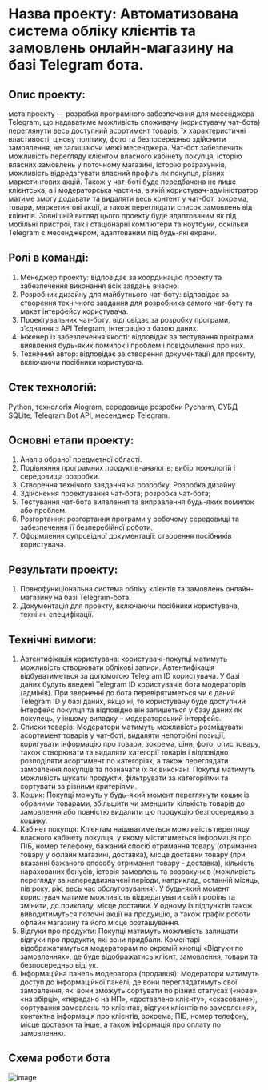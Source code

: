 # Назва проекту: Автоматизована система обліку клієнтів та замовлень онлайн-магазину на базі Telegram бота.
## Опис проекту: 
мета проекту — розробка програмного забезпечення для месенджера Telegram, що надаватиме можливість споживачу (користувачу чат-бота) переглянути весь доступний асортимент товарів, їх характеристичні властивості, цінову політику, фото та безпосередньо здійснити замовлення, не залишаючи межі месенджера. Чат-бот забезпечить можливість перегляду клієнтом власного кабінету покупця, історію власних замовлень у поточному магазині, історію розрахунків, можливість відредагувати власний профіль як покупця, різних маркетингових акцій. Також у чат-боті буде передбачена не лише клієнтська, а і модераторська частина, в якій користувач-адміністратор матиме змогу додавати та видаляти весь контент у чат-бот, зокрема, товари, маркетингові акції, а також переглядати список замовлень від клієнтів. Зовнішній вигляд цього проекту буде адаптованим як під мобільні пристрої, так і стаціонарні комп’ютери та ноутбуки, оскільки Telegram є месенджером, адаптованим під будь-які екрани.
## Ролі в команді:
1.	Менеджер проекту: відповідає за координацію проекту та забезпечення виконання всіх завдань вчасно.
2.	Розробник дизайну для майбутнього чат-боту: відповідає за створення технічного завдання для розробника самого чат-боту та макет інтерфейсу користувача.
3.	Проектувальник чат-боту: відповідає за розробку програми, з’єднання з API Telegram, інтеграцію з базою даних.
4.	Інженер із забезпечення якості: відповідає за тестування програми, виявлення будь-яких помилок і проблем і повідомлення про них.
5.	Технічний автор: відповідає за створення документації для проекту, включаючи посібники користувача.
## Стек технологій:
Python, технологія Aiogram, середовище розробки Pycharm, СУБД SQLite, Telegram Bot API, месенджер Telegram.
## Основні етапи проекту:
1.	Аналіз обраної предметної області.
2.	Порівняння програмних продуктів-аналогів; вибір технологій і середовища розробки.
3.	Створення технічого завдання на розробку. Розробка дизайну.
4.	Здійснення проектування чат-бота; розробка чат-бота;
5.	Тестування чат-бота виявлення та виправлення будь-яких помилок або проблем.
6.	Розгортання: розгортання програми у робочому середовищі та забезпечення її безперебійної роботи.
7.	Оформлення супровідної документації: створення посібників користувача.
## Результати проекту:
1.	Повнофункціональна система обліку клієнтів та замовлень онлайн-магазину на базі Telegram-бота.
2.	Документація для проекту, включаючи посібники користувача, технічні специфікації.
## Технічні вимоги:
1.	Автентифікація користувача: користувачі-покупці матимуть можливість створювати облікові записи. Автентифікація відбуватиметься за допомогою Telegram ID користувача. У базі даних будуть введені Telegram ID користувачів бота модераторів (адмінів). При зверненні до бота перевірятиметься чи є даний Telegram ID у базі даних, якщо ні, то користувачу буде доступний інтерфейс покупця та відповідно він запишеться у базу даних як покупець, у іншому випадку – модераторський інтерфейс.
2.	Списки товарів: Модератори матимуть можливість розміщувати асортимент товарів у чат-боті, видаляти непотрібні позиції, коригувати інформацію про товари, зокрема, ціни, фото, опис товару, також створювати та видаляти категорії товарів і відповідно розподіляти асортимент по категоріях, а також переглядати замовлення покупців та позначати їх як виконані. Покупці матимуть можливість шукати продукти, фільтрувати за категоріями та сортувати за різними критеріями. 
3.	Кошик: Покупці можуть у будь-який момент переглянути кошик із обраними товарами, збільшити чи зменшити кількість товарів до замовлення або повністю видалити цю продукцію безпосередньо з кошику. 
4.	Кабінет покупця: Клієнтам надаватиметься можливість перегляду власного кабінету покупця, у якому міститиметься інформація про ПІБ, номер телефону, бажаний спосіб отримання товару (отримання товару у офлайн магазині, доставка), місце доставки товару (при вказанні бажаного способу отримання товару - доставка), кількість нарахованих бонусів, історія замовлень та розрахунків (можливість перегляду за напередвизначені періоди, наприклад, останній місяць, пів року, рік, весь час обслуговування). У будь-який момент користувач матиме можливість відредагувати свій профіль та змінити, до прикладу, місце доставки. У одному із підпунктів також виводитимуться поточні акції на продукцію, а також графік роботи офлайн магазину та його місце розташування.
5.	Відгуки про продукти: Покупці матимуть можливість залишати відгуки про продукти, які вони придбали. Коментарі відображатимуться модераторам по окремій кнопці «Відгуки по замовленнях», де буде відображатись клієнт, замовлення, товари та безпосередньо відгук.
6.	Інформаційна панель модератора (продавця): Модератори матимуть доступ до інформаційної панелі, де вони переглядатимуть свої замовлення, які вони зможуть сортувати по різних статусах («нове», «на збірці», «передано на НП», «доставлено клієнту», «скасоване»), сортування замовлень по клієнтах, відгуки клієнтів по замовленнях, контактна інформація про клієнтів, зокрема, ПІБ, номер телефону, місце доставки та інше, а також інформація про оплату по замовленню.
## Схема роботи бота
![image](https://github.com/SashaMarianchuk/Practice/assets/96594653/a46fb881-7712-49fc-82f4-b88940f31d78)
